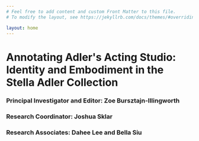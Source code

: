 ```yaml
---
# Feel free to add content and custom Front Matter to this file.
# To modify the layout, see https://jekyllrb.com/docs/themes/#overriding-theme-defaults

layout: home
---
```

# Annotating Adler's Acting Studio: Identity and Embodiment in the Stella Adler Collection 
<p align="center">

### Principal Investigator and Editor: Zoe Bursztajn-Illingworth

### Research Coordinator: Joshua Sklar

### Research Associates: Dahee Lee and Bella Siu 
